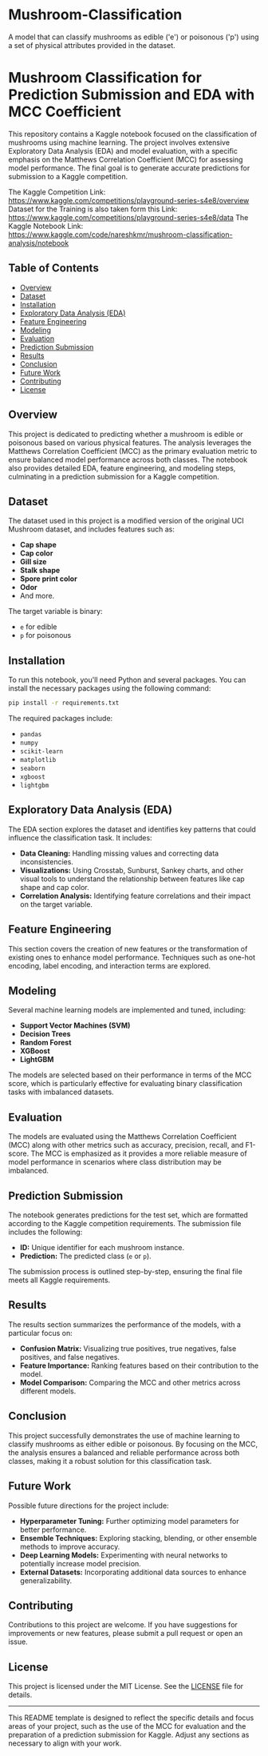 # Mushroom-Classification
A model that can classify mushrooms as edible ('e') or poisonous ('p') using a set of physical attributes provided in the dataset.

# Mushroom Classification for Prediction Submission and EDA with MCC Coefficient

This repository contains a Kaggle notebook focused on the classification of mushrooms using machine learning. The project involves extensive Exploratory Data Analysis (EDA) and model evaluation, with a specific emphasis on the Matthews Correlation Coefficient (MCC) for assessing model performance. The final goal is to generate accurate predictions for submission to a Kaggle competition.

The Kaggle Competition Link: https://www.kaggle.com/competitions/playground-series-s4e8/overview 
Dataset for the Training is also taken form this Link: https://www.kaggle.com/competitions/playground-series-s4e8/data 
The Kaggle Notebook Link: https://www.kaggle.com/code/nareshkmr/mushroom-classification-analysis/notebook
## Table of Contents

- [Overview](#overview)
- [Dataset](#dataset)
- [Installation](#installation)
- [Exploratory Data Analysis (EDA)](#exploratory-data-analysis-eda)
- [Feature Engineering](#feature-engineering)
- [Modeling](#modeling)
- [Evaluation](#evaluation)
- [Prediction Submission](#prediction-submission)
- [Results](#results)
- [Conclusion](#conclusion)
- [Future Work](#future-work)
- [Contributing](#contributing)
- [License](#license)

## Overview

This project is dedicated to predicting whether a mushroom is edible or poisonous based on various physical features. The analysis leverages the Matthews Correlation Coefficient (MCC) as the primary evaluation metric to ensure balanced model performance across both classes. The notebook also provides detailed EDA, feature engineering, and modeling steps, culminating in a prediction submission for a Kaggle competition.

## Dataset

The dataset used in this project is a modified version of the original UCI Mushroom dataset, and includes features such as:
- **Cap shape**
- **Cap color**
- **Gill size**
- **Stalk shape**
- **Spore print color**
- **Odor**
- And more.

The target variable is binary:
- `e` for edible
- `p` for poisonous

## Installation

To run this notebook, you'll need Python and several packages. You can install the necessary packages using the following command:

```bash
pip install -r requirements.txt
```

The required packages include:
- `pandas`
- `numpy`
- `scikit-learn`
- `matplotlib`
- `seaborn`
- `xgboost`
- `lightgbm`

## Exploratory Data Analysis (EDA)

The EDA section explores the dataset and identifies key patterns that could influence the classification task. It includes:
- **Data Cleaning:** Handling missing values and correcting data inconsistencies.
- **Visualizations:** Using Crosstab, Sunburst, Sankey charts, and other visual tools to understand the relationship between features like cap shape and cap color.
- **Correlation Analysis:** Identifying feature correlations and their impact on the target variable.

## Feature Engineering

This section covers the creation of new features or the transformation of existing ones to enhance model performance. Techniques such as one-hot encoding, label encoding, and interaction terms are explored.

## Modeling

Several machine learning models are implemented and tuned, including:
- **Support Vector Machines (SVM)**
- **Decision Trees**
- **Random Forest**
- **XGBoost**
- **LightGBM**

The models are selected based on their performance in terms of the MCC score, which is particularly effective for evaluating binary classification tasks with imbalanced datasets.

## Evaluation

The models are evaluated using the Matthews Correlation Coefficient (MCC) along with other metrics such as accuracy, precision, recall, and F1-score. The MCC is emphasized as it provides a more reliable measure of model performance in scenarios where class distribution may be imbalanced.

## Prediction Submission

The notebook generates predictions for the test set, which are formatted according to the Kaggle competition requirements. The submission file includes the following:
- **ID:** Unique identifier for each mushroom instance.
- **Prediction:** The predicted class (`e` or `p`).

The submission process is outlined step-by-step, ensuring the final file meets all Kaggle requirements.

## Results

The results section summarizes the performance of the models, with a particular focus on:
- **Confusion Matrix:** Visualizing true positives, true negatives, false positives, and false negatives.
- **Feature Importance:** Ranking features based on their contribution to the model.
- **Model Comparison:** Comparing the MCC and other metrics across different models.

## Conclusion

This project successfully demonstrates the use of machine learning to classify mushrooms as either edible or poisonous. By focusing on the MCC, the analysis ensures a balanced and reliable performance across both classes, making it a robust solution for this classification task.

## Future Work

Possible future directions for the project include:
- **Hyperparameter Tuning:** Further optimizing model parameters for better performance.
- **Ensemble Techniques:** Exploring stacking, blending, or other ensemble methods to improve accuracy.
- **Deep Learning Models:** Experimenting with neural networks to potentially increase model precision.
- **External Datasets:** Incorporating additional data sources to enhance generalizability.

## Contributing

Contributions to this project are welcome. If you have suggestions for improvements or new features, please submit a pull request or open an issue.

## License

This project is licensed under the MIT License. See the [LICENSE](LICENSE) file for details.

---

This README template is designed to reflect the specific details and focus areas of your project, such as the use of the MCC for evaluation and the preparation of a prediction submission for Kaggle. Adjust any sections as necessary to align with your work.
